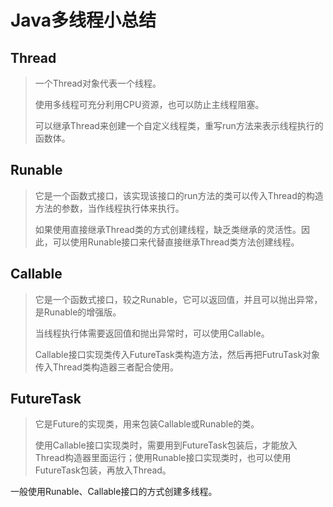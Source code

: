 # Java多线程小总结

## Thread

> 一个Thread对象代表一个线程。
> 
> 使用多线程可充分利用CPU资源，也可以防止主线程阻塞。
>
> 可以继承Thread来创建一个自定义线程类，重写run方法来表示线程执行的函数体。

## Runable

> 它是一个函数式接口，该实现该接口的run方法的类可以传入Thread的构造方法的参数，当作线程执行体来执行。
> 
> 如果使用直接继承Thread类的方式创建线程，缺乏类继承的灵活性。因此，可以使用Runable接口来代替直接继承Thread类方法创建线程。

## Callable

> 它是一个函数式接口，较之Runable，它可以返回值，并且可以抛出异常，是Runable的增强版。
>
> 当线程执行体需要返回值和抛出异常时，可以使用Callable。
>
> Callable接口实现类传入FutureTask类构造方法，然后再把FutruTask对象传入Thread类构造器三者配合使用。

## FutureTask

> 它是Future的实现类，用来包装Callable或Runable的类。
> 
> 使用Callable接口实现类时，需要用到FutureTask包装后，才能放入Thread构造器里面运行；使用Runable接口实现类时，也可以使用FutureTask包装，再放入Thread。


一般使用Runable、Callable接口的方式创建多线程。

